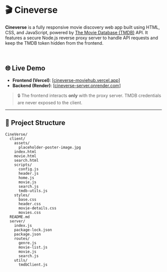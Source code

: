 # 🎬 Cineverse

**Cineverse** is a fully responsive movie discovery web app built using HTML, CSS, and JavaScript, powered by [The Movie Database (TMDB)](https://www.themoviedb.org/) API. It features a secure Node.js reverse proxy server to handle API requests and keep the TMDB token hidden from the frontend.

<br>

## 🌐 Live Demo

- **Frontend (Vercel)**: [[cineverse-moviehub.vercel.app](https://cineverse-moviehub.vercel.app/)]  
- **Backend (Render)**: [[cineverse-server.onrender.com](https://cineverse-reverse-proxy.onrender.com)]

> 🔒 The frontend interacts **only** with the proxy server. TMDB credentials are never exposed to the client.

---

## 📁 Project Structure

```
CineVerse/
  client/
    assets/
      placeholder-poster-image.jpg
    index.html
    movie.html
    search.html
    scripts/
      config.js
      header.js
      home.js
      movie.js
      search.js
      tmdb-utils.js
    styles/
      base.css
      header.css
      movie-details.css
      movies.css
  README.md
  server/
    index.js
    package-lock.json
    package.json
    routes/
      genre.js
      movie-list.js
      movie.js
      search.js
    utils/
      tmdbClient.js
```
